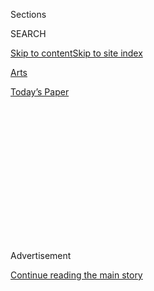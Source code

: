 <div id="app">

<div>

<div>

<div>

<div class="NYTAppHideMasthead css-1q2w90k e1suatyy0">

<div class="section css-ui9rw0 e1suatyy2">

<div class="css-eph4ug er09x8g0">

<div class="css-6n7j50">

</div>

<span class="css-1dv1kvn">Sections</span>

<div class="css-10488qs">

<span class="css-1dv1kvn">SEARCH</span>

</div>

[Skip to content](#site-content)[Skip to site
index](#site-index)

</div>

<div id="masthead-section-label" class="css-1wr3we4 eaxe0e00">

[Arts](https://www.nytimes.com/section/arts)

</div>

<div class="css-10698na e1huz5gh0">

</div>

</div>

<div id="masthead-bar-one" class="section hasLinks css-15hmgas e1csuq9d3">

<div class="css-uqyvli e1csuq9d0">

</div>

<div class="css-1uqjmks e1csuq9d1">

</div>

<div class="css-9e9ivx">

[](https://myaccount.nytimes.com/auth/login?response_type=cookie&client_id=vi)

</div>

<div class="css-1bvtpon e1csuq9d2">

[Today’s
Paper](https://www.nytimes.com/section/todayspaper)

</div>

</div>

</div>

</div>

<div data-aria-hidden="false">

<div id="site-content" data-role="main">

<div>

<div class="css-1aor85t" style="opacity:0.000000001;z-index:-1;visibility:hidden">

<div class="css-1hqnpie">

<div class="css-epjblv">

<span class="css-17xtcya">[Arts](/section/arts)</span><span class="css-x15j1o">|</span><span class="css-fwqvlz">The
Most Soothing Man on
TikTok</span>

</div>

<div class="css-k008qs">

<div class="css-1iwv8en">

<span class="css-18z7m18"></span>

<div>

</div>

</div>

<span class="css-1n6z4y">https://nyti.ms/33chGk6</span>

<div class="css-1705lsu">

<div class="css-4xjgmj">

<div class="css-4skfbu" data-role="toolbar" data-aria-label="Social Media Share buttons, Save button, and Comments Panel with current comment count" data-testid="share-tools">

  - 
  - 
  - 
  - 
    
    <div class="css-6n7j50">
    
    </div>

  - 

</div>

</div>

</div>

</div>

</div>

</div>

<div id="NYT_TOP_BANNER_REGION" class="css-13pd83m">

</div>

<div id="top-wrapper" class="css-1sy8kpn">

<div id="top-slug" class="css-l9onyx">

Advertisement

</div>

[Continue reading the main
story](#after-top)

<div class="ad top-wrapper" style="text-align:center;height:100%;display:block;min-height:250px">

<div id="top" class="place-ad" data-position="top" data-size-key="top">

</div>

</div>

<div id="after-top">

</div>

</div>

<div>

<div id="sponsor-wrapper" class="css-1hyfx7x">

<div id="sponsor-slug" class="css-19vbshk">

Supported by

</div>

[Continue reading the main
story](#after-sponsor)

<div id="sponsor" class="ad sponsor-wrapper" style="text-align:center;height:100%;display:block">

</div>

<div id="after-sponsor">

</div>

</div>

<div class="css-186x18t">

Critic’s Notebook

</div>

<div class="css-1vkm6nb ehdk2mb0">

# The Most Soothing Man on TikTok

</div>

By slowing down and soaking it all in, Larry Scott makes the whole
TikTok experience … nice.

<div class="css-79elbk" data-testid="photoviewer-wrapper">

<div class="css-z3e15g" data-testid="photoviewer-wrapper-hidden">

</div>

<div class="css-1a48zt4 ehw59r15" data-testid="photoviewer-children">

![<span class="css-16f3y1r e13ogyst0" data-aria-hidden="true">Larry
Scott’s TikTok videos are maybe the most calming thing on the internet
and, on some days, maybe the only calming thing on the
internet.</span>](https://static01.nyt.com/images/2020/07/31/arts/31akumpo1/31akumpo1-articleLarge.jpg?quality=75&auto=webp&disable=upscale)

</div>

</div>

<div class="css-18e8msd">

<div class="css-vp77d3 epjyd6m0">

<div class="css-1baulvz">

By [<span class="css-1baulvz last-byline" itemprop="name">Jon
Caramanica</span>](https://www.nytimes.com/by/jon-caramanica)

</div>

</div>

  - July 31,
    2020

  - 
    
    <div class="css-4xjgmj">
    
    <div class="css-d8bdto" data-role="toolbar" data-aria-label="Social Media Share buttons, Save button, and Comments Panel with current comment count" data-testid="share-tools">
    
      - 
      - 
      - 
      - 
        
        <div class="css-6n7j50">
        
        </div>
    
      - 
    
    </div>
    
    </div>

</div>

</div>

<div class="section meteredContent css-1r7ky0e" name="articleBody" itemprop="articleBody">

<div class="css-1fanzo5 StoryBodyCompanionColumn">

<div class="css-53u6y8">

Some of the most illuminating, purely pleasurable videos on TikTok this
month have been Larry Scott’s awed observations of cooking, where the
teen from Florida looks on as a meal is lovingly prepared al fresco:
hand-rolled pasta dough, spices arranged by color, a knife assuredly
having its way with a pepper or onion. The recipe videos have quick
cuts, and with each new move, Scott’s eyes widen. His brow furrows just
a bit while he tries to suss out what’s being made. He eases into a
million-dollar smile when something catches his fancy. “Oh,” he says,
with a sparkle of realization. “Nice.”

That’s it. That’s the thing.

TikTok is a decentralized medium, but Scott’s gentle,
perspective-slowing reaction videos have a way of imposing just a touch
of reason to it, and untold joy. Using the duet — the TikTok function
that allows a user to watch someone else’s video and record a response
in real time — as his métier, Scott is an equal opportunity reactor.
Dance videos, romantic montages, a call to arrest the police officers
who killed Breonna Taylor, weirdo nonsense quasi-art clips, an a
cappella group singing Alicia Keys, a rack of doughnuts getting
slathered in glaze: Scott has nice’d them all.

Under [the TikTok handle
@larryakumpo](https://www.tiktok.com/@larryakumpo), Scott posts several
videos per week. They are maybe the most calming thing on the internet
and, on some days, maybe the only calming thing on the internet. He
radiates pure equanimity. No matter how eye-popping the video is, he’s
never judgmental — curious, shocked, secondhand embarrassed, maybe a
little worried, but he basically never deviates from the sweetness of
wonder.

</div>

</div>

<div>

</div>

<div class="css-1fanzo5 StoryBodyCompanionColumn">

<div class="css-53u6y8">

And then there’s the “nice” itself, which he rolls out with the
slithering embrace of a purr. It’s not wry or ironically detached — it’s
the sort of utterance that slips out almost imperceptibly when you’re
overcome by what you’re seeing. Sometimes he adds an “oh” or a “yeah” —
it’s like psychological A.S.M.R.

</div>

</div>

<div class="css-1fanzo5 StoryBodyCompanionColumn">

<div class="css-53u6y8">

This earnest observational device is a pushback to TikTok’s infinite
scroll. Scott is a watcher, trapped in the box just like the rest of us.
If we weren’t already obsessed with our phones, the last few months of
isolation have made absorbing endless content the default national mode.
We are passive in our liminal misery — waiting to be distracted,
entertained, vaccinated, liberated.

Unlike television, which requires a metacommentary that’s pithy and
interruptive — think “Beavis and Butt-Head” or “Mystery Science Theater
3000” — TikTok is already pithy and interruptive, which is why the most
effective sort of metacommentary slows down its rhythm, encouraging
reflection.

And Scott’s clips are, without fail, beatifically tranquil. Sometimes
his hair is tied up, sometimes it falls in front of his face in a loose
tangle. Often he’s reclined in bed or on a couch. His face fills up the
majority of the screen, so there’s no ambiguity about how he’s feeling.
When he lets out a “whoa,” his eyes get big, and he leans back, as if a
gust of wind has caught him off guard, nudging him gently. When his face
broadens into a smile, it has a way of almost obliterating the video
he’s reacting to with its guilelessness. When he’s frazzled, which is
very, very rarely, one single worry line creases his forehead.

</div>

</div>

<div class="css-79elbk" data-testid="photoviewer-wrapper">

<div class="css-z3e15g" data-testid="photoviewer-wrapper-hidden">

</div>

<div class="css-1a48zt4 ehw59r15" data-testid="photoviewer-children">

![<span class="css-16f3y1r e13ogyst0" data-aria-hidden="true">When Scott
realizes what dish is being prepared, his responses are
electric.</span>](https://static01.nyt.com/images/2020/07/31/arts/31akumpo2/merlin_175164996_a14a3bf6-f832-4277-a6ca-4aab9a9173c1-articleLarge.jpg?quality=75&auto=webp&disable=upscale)

</div>

</div>

<div class="css-1fanzo5 StoryBodyCompanionColumn">

<div class="css-53u6y8">

Even though the rhythm of his clips is familiar, Scott meets them with
full presence. In an interview with
[Buzzfeed](https://www.buzzfeednews.com/article/tanyachen/a-teen-has-become-famous-on-tiktok-simply-for-saying-whoa)
last week, he said he doesn’t pre-watch the videos he duets with, so as
to preserve the integrity of his reaction.

In an ecosystem as ruthless as TikTok, with creators jockeying for
likes, followers, clout and whatever monetary privileges follow those
things, Scott’s videos are solely about encouragement, a dollop of pure
love. (The only time he’s said “not nice” was to a freestyle by the
rapper Smokepurpp that went viral for its awkwardness.)

Scott started posting videos to the app last summer — videos about
heartbreak, Frank Ocean, whether he looks like Bronny James. (He
doesn’t.) His observational duets began in March, and the catchphrases
took hold in June, not long after he graduated from high school. Now
he’s got 1.4 million followers, almost all of which he acquired this
month, as his wholesome nurturing has rapidly coursed through TikTok.

As happens often in the erratic and limitless world of social media,
Scott’s ascent is accelerating rapidly. He’s beginning to generate his
own meta-content — other users riff on his “nice,” and in one post, he
talks about people alerting him to copycats who lack his “natural flow.”

Still, how much wonder can one young man express? Last week he appeared
in a video with the [Pump
Bros](https://www.youtube.com/watch?v=YJdZQb8VOZk), a Hans & Franz of
social media who took Scott and a friend for a workout session. After
watching Scott work through some triceps kickbacks, one of them, Will
Savery, turns to the camera and declares, “The ‘oh nice’ guy is getting
swole.” Elsewhere in the video, Savery runs through barbell curls while
Scott looks on and exclaims: “Oh, nice. Yeah. Nice.”

</div>

</div>

<div class="css-cfo9c3">

</div>

<div class="css-1fanzo5 StoryBodyCompanionColumn">

<div class="css-53u6y8">

There is, here, just the tiniest tiny bit of sourness, a light curdling.
The sentience that comes when a thing you’ve been doing unconsciously,
or at least without much scrutiny, suddenly becomes a catchphrase, a
meme, a thing. An albatross you’ll carry for a week or a month or maybe
a lifetime.

In order for the “nice” to work, it has to be moving at a different
speed from everything else. It has to be the thing that reorients your
sense of time. In its steadfast but charming resistance, it’s an
encouragement that maybe you, too, should slow down. Wonder is all
around you. Take it in. Nice.

</div>

</div>

</div>

<div>

</div>

<div>

</div>

<div>

</div>

<div>

<div id="bottom-wrapper" class="css-1ede5it">

<div id="bottom-slug" class="css-l9onyx">

Advertisement

</div>

[Continue reading the main
story](#after-bottom)

<div id="bottom" class="ad bottom-wrapper" style="text-align:center;height:100%;display:block;min-height:90px">

</div>

<div id="after-bottom">

</div>

</div>

</div>

</div>

</div>

## Site Index

<div>

</div>

## Site Information Navigation

  - [© <span>2020</span> <span>The New York Times
    Company</span>](https://help.nytimes.com/hc/en-us/articles/115014792127-Copyright-notice)

<!-- end list -->

  - [NYTCo](https://www.nytco.com/)
  - [Contact
    Us](https://help.nytimes.com/hc/en-us/articles/115015385887-Contact-Us)
  - [Work with us](https://www.nytco.com/careers/)
  - [Advertise](https://nytmediakit.com/)
  - [T Brand Studio](http://www.tbrandstudio.com/)
  - [Your Ad
    Choices](https://www.nytimes.com/privacy/cookie-policy#how-do-i-manage-trackers)
  - [Privacy](https://www.nytimes.com/privacy)
  - [Terms of
    Service](https://help.nytimes.com/hc/en-us/articles/115014893428-Terms-of-service)
  - [Terms of
    Sale](https://help.nytimes.com/hc/en-us/articles/115014893968-Terms-of-sale)
  - [Site
    Map](https://spiderbites.nytimes.com)
  - [Help](https://help.nytimes.com/hc/en-us)
  - [Subscriptions](https://www.nytimes.com/subscription?campaignId=37WXW)

</div>

</div>

</div>

</div>
